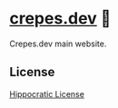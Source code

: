 # [crepes.dev] 🥞

Crepes.dev main website.

[crepes.dev]: https://crepes.dev

## License

[Hippocratic License](LICENSE)
